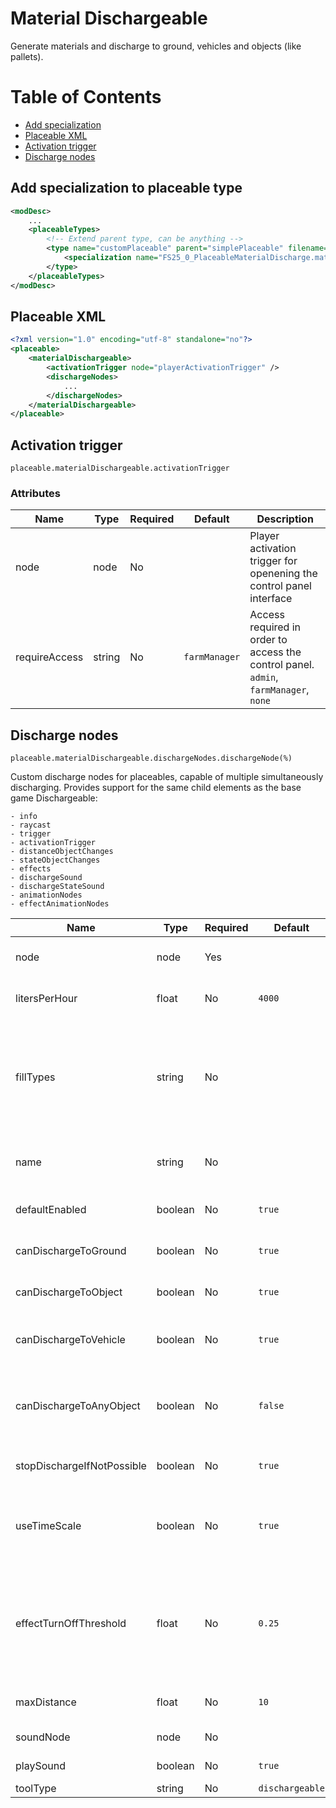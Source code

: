 # Material Dischargeable

Generate materials and discharge to ground, vehicles and objects (like pallets).

# Table of Contents

- [Add specialization](#add-specialization-to-placeable-type)
- [Placeable XML](#placeable-xml)
- [Activation trigger](#activation-trigger)
- [Discharge nodes](#discharge-nodes)

## Add specialization to placeable type

```xml
<modDesc>
    ...
    <placeableTypes>
        <!-- Extend parent type, can be anything -->
        <type name="customPlaceable" parent="simplePlaceable" filename="$dataS/scripts/placeables/Placeable.lua">
            <specialization name="FS25_0_PlaceableMaterialDischarge.materialDischargeable" />
        </type>
    </placeableTypes>
</modDesc>
```

## Placeable XML

```xml
<?xml version="1.0" encoding="utf-8" standalone="no"?>
<placeable>
    <materialDischargeable>
        <activationTrigger node="playerActivationTrigger" />
        <dischargeNodes>
            ...
        </dischargeNodes>
    </materialDischargeable>
</placeable>
```

## Activation trigger

```
placeable.materialDischargeable.activationTrigger
```

### Attributes

| Name         | Type    | Required | Default     | Description                                                                                                   |
|--------------|---------|----------|-------------|---------------------------------------------------------------------------------------------------------------|
| node         | node    | No       |             | Player activation trigger for openening the control panel interface |
| requireAccess | string | No       | ```farmManager``` | Access required in order to access the control panel. ```admin```, ```farmManager```, ```none``` |


## Discharge nodes

```
placeable.materialDischargeable.dischargeNodes.dischargeNode(%)
```

Custom discharge nodes for placeables, capable of multiple simultaneously discharging. Provides support for the same child elements as the base game Dischargeable:

```
- info
- raycast
- trigger
- activationTrigger
- distanceObjectChanges
- stateObjectChanges
- effects
- dischargeSound
- dischargeStateSound
- animationNodes
- effectAnimationNodes
```

| Name                                 | Type      | Required | Default     | Description                  |
|--------------------------------------|-----------|----------|-------------|------------------------------|
| node                                 | node      | Yes      |             | Discharge node index path    |
| litersPerHour                        | float     | No       | ```4000```  | Discharge speed in liters/hour |
| fillTypes                            | string    | No       |             | Available fill type(s) to choose from, space separated. Leave empty to enable all fill types |
| name                                 | string    | No       |             | Display name. L10N string supported |
| defaultEnabled                       | boolean   | No       | ```true```  | Default enabled value |
| canDischargeToGround                 | boolean   | No       | ```true```  | Can discharge to ground |
| canDischargeToObject                 | boolean   | No       | ```true```  | Can discharge to object |
| canDischargeToVehicle                | boolean   | No       | ```true```  | Can discharge to other vehicles |
| canDischargeToAnyObject              | boolean   | No       | ```false``` | Can discharge any object independent of vehicle ownership |
| stopDischargeIfNotPossible           | boolean   | No       | ```true```  | Stop discharge if not possible |
| useTimeScale                         | boolean   | No       | ```true```  | If discharge speed should be multiplied with timescale |
| effectTurnOffThreshold               | float     | No       | ```0.25```  | After this time (ms) has passed and nothing has been processed the effects are turned off |
| maxDistance                          | float     | No       | ```10```    | Max discharge distance |
| soundNode                            | node      | No       |             | Sound node index path |
| playSound                            | boolean   | No       | ```true```  | Whether to play sounds |
| toolType                             | string    | No       | ```dischargeable``` | Tool type |

